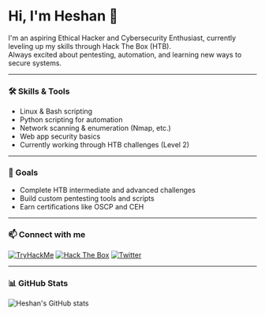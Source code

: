 # Hi, I'm Heshan 👋

I'm an aspiring Ethical Hacker and Cybersecurity Enthusiast, currently leveling up my skills through Hack The Box (HTB).  
Always excited about pentesting, automation, and learning new ways to secure systems.

---

### 🛠️ Skills & Tools
- Linux & Bash scripting  
- Python scripting for automation  
- Network scanning & enumeration (Nmap, etc.)  
- Web app security basics  
- Currently working through HTB challenges (Level 2)

---

### 🎯 Goals
- Complete HTB intermediate and advanced challenges  
- Build custom pentesting tools and scripts  
- Earn certifications like OSCP and CEH  

---

### 📫 Connect with me
[![TryHackMe](https://img.shields.io/badge/TryHackMe-212C42?style=for-the-badge&logo=tryhackme&logoColor=white)](https://tryhackme.com/p/heshanmvppp)
[![Hack The Box](https://img.shields.io/badge/Hack%20The%20Box-4CAF50?style=for-the-badge&logo=hack-the-box&logoColor=white)](https://app.hackthebox.com/profile/2202149)
[![Twitter](https://img.shields.io/badge/Twitter-1DA1F2?style=for-the-badge&logo=twitter&logoColor=white)](https://x.com/Heshanmvppp)

---

### 📊 GitHub Stats  
![Heshan's GitHub stats](https://github-readme-stats.vercel.app/api?username=Heshanmvppp&show_icons=true&theme=dark)
